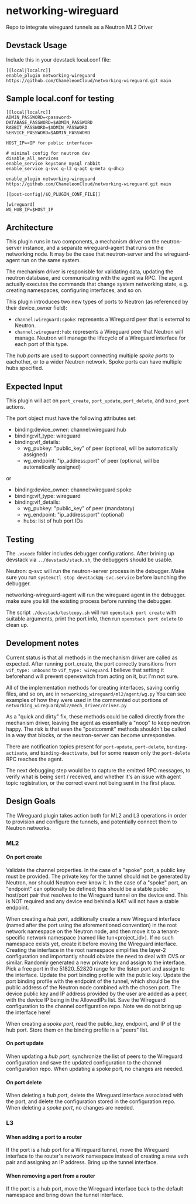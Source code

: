 # networking-wireguard

Repo to integrate wireguard tunnels as a Neutron ML2 Driver

## Devstack Usage

Include this in your devstack local.conf file:

```
[[local|localrc]]
enable_plugin networking-wireguard https://github.com/ChameleonCloud/networking-wireguard.git main
```

## Sample local.conf for testing

```
[[local|localrc]]
ADMIN_PASSWORD=<password>
DATABASE_PASSWORD=$ADMIN_PASSWORD
RABBIT_PASSWORD=$ADMIN_PASSWORD
SERVICE_PASSWORD=$ADMIN_PASSWORD

HOST_IP=<IP for public interface>

# minimal config for neutron dev
disable_all_services
enable_service keystone mysql rabbit
enable_service q-svc q-l3 q-agt q-meta q-dhcp

enable_plugin networking-wireguard https://github.com/ChameleonCloud/networking-wireguard.git main

[[post-config|/$Q_PLUGIN_CONF_FILE]]

[wireguard]
WG_HUB_IP=$HOST_IP
```

## Architecture

This plugin runs in two components, a mechanism driver on the neutron-server instance,
and a separate wireguard-agent that runs on the networking node. It may be the case that
neutron-server and the wireguard-agent run on the same system.

The mechanism driver is responisble for validating data, updating the neutron database,
and communicating with the agent via RPC. The agent actually executes the commands that
change system networking state, e.g. creating namespaces, configuring interfaces, and so
on.

This plugin introduces two new types of ports to Neutron (as referenced by their
device_owner field):

- `channel:wireguard:spoke`: represents a Wireguard peer that is external to Neutron.
- `channel:wireguard:hub`: represents a Wireguard peer that Neutron will manage.
  Neutron will manage the lifecycle of a Wireguard interface for each port of this type.

The _hub ports_ are used to support connecting multiple _spoke ports_ to eachother, or
to a wider Neutron network. Spoke ports can have multiple hubs specified.

## Expected Input

This plugin will act on `port_create`, `port_update`, `port_delete`, and `bind_port`
actions.

The port object must have the following attributes set:

- binding:device_owner: channel:wireguard:hub
- binding:vif_type: wireguard
- binding:vif_details:
  - wg_pubkey: "public_key" of peer (optional, will be automatically assigned)
  - wg_endpoint: "ip_address:port" of peer (optional, will be automatically assigned)

or

- binding:device_owner: channel:wireguard:spoke
- binding:vif_type: wireguard
- binding:vif_details:
  - wg_pubkey: "public_key" of peer (mandatory)
  - wg_endpoint: "ip_address:port" (optional)
  - hubs: list of hub port IDs

## Testing

The `.vscode` folder includes debugger configurations. After brining up devstack via
`../devstack/stack.sh`, the debuggers should be usable.

Neutron: q-svc will run the neutron-server process in the debugger.
Make sure you run `systemctl stop devstack@q-svc.service` before launching the debugger.

networking-wireguard-agent will run the wireguard agent in the debugger.
make sure you kill the existing process before running the debugger.

The script `./devstack/testcopy.sh` will run `openstack port create` with suitable
arguments, print the port info, then run `openstack port delete` to clean up.

## Development notes

Current status is that all methods in the mechanism driver are called as expected. After
running port_create, the port correctly transitions from `vif_type: unbound` to
`vif_type: wireguard`. I believe that setting it beforehand will prevent openvswitch
from acting on it, but I'm not sure.

All of the implementation methods for creating interfaces, saving config files, and so
on, are in `networking_wireguard/ml2/agent/wg.py` You can see examples of how they were
used in the commented out portions of `networking_wireguard/ml2/mech_driver/driver.py`

As a "quick and dirty" fix, these methods could be called directly from the mechanism
driver, leaving the agent as essentially a "noop" to keep neutron happy. The risk is
that even the "postcommit" methods shouldn't be called in a way that blocks, or the
neutron-server can become unresponsive.

There are notification topics present for `port-update`, `port-delete`,
`binding-activate`, and `binding-deactivate`, but for some reason only the `port-delete`
RPC reaches the agent.

The next debugging step would be to capture the emitted RPC messages, to verify what is
being sent / received, and whether it's an issue with agent topic registration, or the
correct event not being sent in the first place.

## Design Goals

The Wireguard plugin takes action both for ML2 and L3 operations in order to provision
and configure the tunnels, and potentially connect them to Neutron networks.

### ML2

#### On port create

Validate the channel properties. In the case of a "spoke" port, a public key must be
provided. The private key for the tunnel should not be generated by Neutron, nor should
Neutron ever know it. In the case of a "spoke" port, an "endpoint" can optionally be
defined; this should be a stable public host/port pair that resolves to the Wireguard
tunnel on the device end. This is NOT required and any device end behind a NAT will not
have a stable endpoint.

When creating a _hub port_, additionally create a new Wireguard interface (named after
the port using the aforementioned convention) in the root network namespace on the
Neutron node, and then move it to a tenant-specific network namespace (named like
tun<project_id>). If no such namespace exists yet, create it before moving the Wireguard
interface. Creating the interface in the root namespace simplifies the layer-2
configuration and importantly should obviate the need to deal with OVS or similar.
Randomly generated a new private key and assign to the interface. Pick a free port in
the 51820..52820 range for the listen port and assign to the interface. Update the port
binding profile with the public key. Update the port binding profile with the endpoint
of the tunnel, which should be the public address of the Neutron node combined with the
chosen port. The device public key and IP address provided by the user are added as a
peer, with the device IP being in the AllowedIPs list. Save the Wireguard configuration
to the channel configuration repo. Note we do not bring up the interface here!

When creating a _spoke port_, read the public_key, endpoint, and IP of the hub port.
Store them on the binding profile in a "peers" list.

#### On port update

When updating a _hub port_, synchronize the list of peers to the Wireguard configuration
and save the updated configuration to the channel configuration repo. When updating a
spoke port, no changes are needed.

#### On port delete

When deleting a _hub port_, delete the Wireguard interface associated with the port, and
delete the configuration stored in the configuration repo. When deleting a _spoke port_,
no changes are needed.

### L3

#### When adding a port to a router

If the port is a hub port for a Wireguard tunnel, move the Wireguard interface to the
router's network namespace instead of creating a new veth pair and assigning an IP
address. Bring up the tunnel interface.

#### When removing a port from a router

If the port is a hub port, move the Wireguard interface back to the default namespace
and bring down the tunnel interface.

